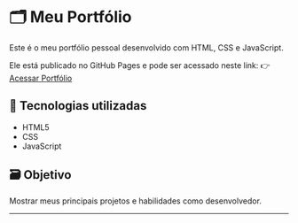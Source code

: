 # 🗂️ Meu Portfólio

Este é o meu portfólio pessoal desenvolvido com HTML, CSS e JavaScript.

Ele está publicado no GitHub Pages e pode ser acessado neste link:
👉 [Acessar Portfólio](https://willygonzaga.github.io/portifolio-simplificado/)

## 📲 Tecnologias utilizadas
- HTML5
- CSS
- JavaScript

## 🗃️ Objetivo
Mostrar meus principais projetos e habilidades como desenvolvedor.

---
